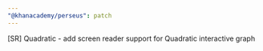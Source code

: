 ```yaml
---
"@khanacademy/perseus": patch
---
```


[SR] Quadratic - add screen reader support for Quadratic interactive graph
